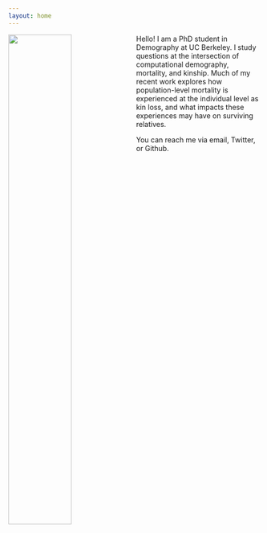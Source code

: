 ```yaml
---
layout: home
---
```


<img align="left" width="50%" height="50%" src="http://mallikasnyder.github.io/files/mallika_snyder_photo.jpg">


Hello! I am a PhD student in Demography at UC Berkeley. I study questions at the intersection of computational demography, mortality, and kinship. Much of my recent work explores how population-level mortality is experienced at the individual level as kin loss, and what impacts these experiences may have on surviving relatives. 

You can reach me via email, Twitter, or Github.
